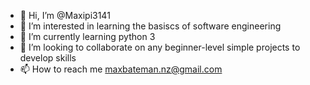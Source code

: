 - 👋 Hi, I’m @Maxipi3141
- 👀 I’m interested in learning the basiscs of software engineering
- 🌱 I’m currently learning python 3
- 💞️ I’m looking to collaborate on any beginner-level simple projects to develop skills
- 📫 How to reach me maxbateman.nz@gmail.com

<!---
Maxipi3141/Maxipi3141 is a ✨ special ✨ repository because its `README.md` (this file) appears on your GitHub profile.
You can click the Preview link to take a look at your changes.
--->
